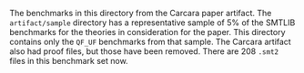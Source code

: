 The benchmarks in this directory from the Carcara paper artifact. The `artifact/sample` directory has a representative sample of 5% of the SMTLIB benchmarks 
for the theories in consideration for the paper. This directory contains only the `QF_UF` benchmarks from that sample.
The Carcara artifact also had proof files, but those have been removed.
There are 208 `.smt2` files in this benchmark set now.